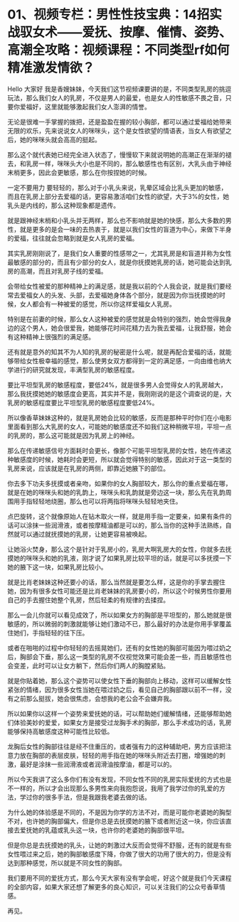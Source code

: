 # 01、视频专栏：男性性技宝典：14招实战驭女术——爱抚、按摩、催情、姿势、高潮全攻略：视频课程：不同类型rf如何精准激发情欲？

Hello 大家好 我是香嫂妹妹，今天我们这节视频课要讲的是，不同类型乳房的挑逗玩法，那么我们女人的乳房，不仅是男人的最爱，也是女人的性敏感不畏之音，只要你爱福好，这里就能够激起我们女人澎湃的情誉。

无论是很难一手掌握的拨把，还是盈盈在握的较小胸部，都可以通过爱福给她带来无限的欢乐，先来说说女人的咪咪头，这个是女性欲望的情语表，当女人有欲望之后，她的咪咪头就会高高的挺起。

那么这个就代表她已经完全进入状态了，慢慢软下来就说明她的高潮正在渐渐的褪去，和乳房一样，咪咪头大小也是不同的，那么敏感性也有区别，大乳头由于神经末梢更多，因此会更敏感，那么在你按捏她的时候。

一定不要用力 要轻轻的，那么对于小乳头来说，乳晕区域会比乳头更加的敏感，而且在乳房上部分去爱福的话，更容易激活咱们女性的欲望，大于3%的女性，她乳头是内线的，那么这种现象都是遗传。

就是跟神经末梢和小乳头并无两样，那么也不影响就是她的快感，那么大多数的男性，就是更多的是会一味的去热衷于，就是以我们女性的盲道为中心，来做下半身的爱福，往往就会忽略到就是女人乳房的爱福。

其实乳房刚刚说了，是我们女人重要的性感带之一，尤其乳房是和盲道并称为女性最敏感的部分的，而且有少部分的女人，就是你抚摸她乳房的话，她可能会达到乳房的高潮，而且对乳房子线的爱福。

会带给女性被爱的那种精神上的满足感，就是我以前的个人我会说，就是我们要经常去爱福女人的头发、头部，去爱福她身体各个部分，就是因为你当抚摸她的时候，女人都会有一种被爱的感觉，所以你这样爱福女人乳房。

特别是在前妻的时候，那么女人这种被爱的感觉就是会特别的强烈，她会觉得我身边的这个男人，她会很爱我，她能够花时间花精力去为我去爱福，让我舒服，她会有这种精神上很强烈的满足感。

还有就是意外的知其不为人知的乳房的秘密是什么呢，就是再配合爱福的话，就能够带给女性极幸福的感觉，那么使男女双方都得到一定的满足感，一向由维也纳大学进行的研究就发现，丰满型乳房的敏感程度。

要比平坦型乳房的敏感程度，要低24%，就是很多男人会觉得女人的乳房越大，那么我抚摸她她的敏感度会更高，其实并不是，我刚刚说的是这个调查说的是，大乳房的敏感程度要比平坦型乳房的敏感程度要低24%。

所以像香草妹妹这种的，就是乳房她会比较的敏感，反而是那种平时你们在小电影里面看到那么大乳房的女人，可能她的敏感度还不如我们这种稍微平坦，平坦一点的乳房的，那么这可能就是因为乳房上的神经。

那么在传递敏感信号方面耗时会更长，像那个可能平坦型乳房的女性，她在传递这种敏感度的时候，她耗时会更短，所以就会觉得特别的敏感，因此对于这一类型的乳房来说，应该就是在乳房的两侧，即靠近她腋下的部位。

你去多下功夫多抚摸或者亲吻，如果你的女人胸部较大，那么你的重点爱福在哪，就是在她的咪咪头和她的乳韵上，咪咪头和乳韵就是旁边这一块，那么先在乳韵周围用手指轻轻地绕圈，那么也可以将两指将咪咪头轻轻地夹住。

点巴旋转，这个就像原始人在钻木取火一样，就是用手指一定要亲，如果有条件的话可以涂抹一些润滑液，或者按摩精油都是可以的，那么当你的这种手法熟练，自然就可以通过就抚摸她的乳房，让她更容易被唤起。

让她浴火焚身，那么这个是针对于乳房小的，乳房大啊乳房大的女性，你就多去抚摸她的咪咪头和她的乳液，刚才说了如果乳房比较平坦的话，就是可以多抚摸一下她的腋下这一块，如果乳房比较小。

就是比肖老妹妹这种还要小的话，那么当然就是要怎么样，这是你的手掌去握住她，因为有很多女性可能还是比肖老妹妹的乳房要小的，所以这个时候男性你要用自己的手去握住她整个乳房，然后轻柔的有规律的去揉捏。

那么一会儿你就可以看见成效了，所以如果女方的胸部是平坦型的，那么她就是很敏感的，所以微弱的刺激就能够让她们激动不已，那么最好的办法是你用手掌覆盖住她们，手指轻轻的往下压。

或者在啪啪的过程中你轻轻的去摇晃她们，还有的女性她的胸部可能因为喂过奶之后，胸部会下垂，那么这一类型的乳房不仅视觉效果可能会差一些，而且敏感性也会变差，此时可以让女方躺下，然后你们两人的胸膛紧贴。

就是你贴着她，那么这个姿势可以使女性下垂的胸部向上移动，这样可以缓解女性紧张的情绪，因为很多女性当她在喂过奶之后，看见自己的胸部跟以前不一样，没有之前那么挺拔，她会很焦虑，会想我的老公会不会嫌弃我。

所以如果你以这样一个姿势来爱抚她的话，可以帮助她们缓解情绪，还能够帮助她们体验美妙的爱爱，如果女方是接受过龙胸手术的胸部，那么手术成功的话，乳房能够保持高敏感度这种可能性比较低。

龙胸后女性的胸部往往是经不住重压的，或者强有力的这种辅助吧，男方应该把注意力放在胸部的表层皮肤，轻轻的用手指在她的咪咪头附近去打圈，增强她的刺激，最好是涂抹一些润滑液或者润滑油按摩油，都是可以的。

所以今天我讲了这么多你们有没有发现，不同女性不同的乳房实际爱抚的方式也是不一样的，所以才会出现那么多男性来向我抱怨说，我用了我学过你的乳爱的方法，学过你的很多手法，但是我跟我老婆去做的话。

为什么她的体验感是不同的，不是因为你学的方法不对，而是可能你老婆她的胸型不对，也许她的胸部偏大，但是你总是去抚摸她的腋下或者附近这一块，你应该直接去爱抚她的乳蕴或乳头这一块，也许你的老婆她的胸部很平坦。

但是你总是去抚摸她的乳头，让她的刺激过大反而会觉得不舒服，还有的就是有些女性喂过来之后，她的胸部敏感度下降，你做了很大的功用了很大的力，但是没有达到那种感觉，所以就是不同女性的胸部。

我们要用不同的爱抚方式，那么今天大家有没有学会呢，好这个就是我们今天课程的全部内容，如果大家还想了解更多的良心知识，可以关注我们的公众号香草情感。

再见。